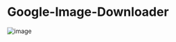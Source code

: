 # Google-Image-Downloader
![image](https://github.com/user-attachments/assets/971fb596-7fbe-41dd-b9c9-825e34e345b4)

